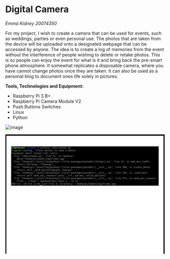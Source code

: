 # Digital Camera #

*Emma Kidney 20074350*

For my project, I wish to create a camera that can be used for events, such as weddings, parties or even personal use. 
The photos that are taken from the device will be uploaded onto a designated webpage that can be accessed by anyone. 
The idea is to create a log of memories from the event without the interference of people wishing to delete or retake photos. 
This is so people can enjoy the event for what is it and bring back the pre-smart phone atmosphere. It somewhat replicates
a disposable camera, where you have cannot change photos once they are taken. It can also be used as a personal blog to document 
ones life solely in pictures.

**Tools, Technologies and Equipment:**
* Raspberry Pi 3 B+
*	Raspberry Pi Camera Module V2
*	Push Buttons Switches
*	Linux
*	Python


![image](https://raw.githubusercontent.com/emmakidney/compsyspi/main/A8F29DBB-AF19-43F1-B4C9-380FFAB089EF.png)

![image](https://raw.githubusercontent.com/emmakidney/compsyspi/main/3D9C5E2F-DAB9-4BE8-9870-C96CB90C032F.png)

